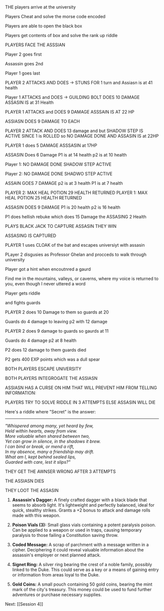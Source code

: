 THE players arrive at the university


Players Cheat and solve the morse code encoded

Players are able to open the black box

Players get contents of box and solve the rank up riddle


PLAYERS FACE THE ASSSIAN

Player 2 goes first

Assassin goes 2nd

Player 1 goes last

PLAYER 2 ATTACKS AND DOES -> STUNS FOR 1 turn and Assiasn is at 41 health

Player 1 ATTACKS and DOES -> GUILDING BOLT DOES 10 DAMAGE ASSASIN IS at 31 Health

PLAYER 1 ATTACKS and DOES 9 DAMAGE ASSSAIN IS AT 22 HP

ASSIASN DOES 9 DAMAGE TO EACH 

PLAYER 2 ATTACK AND DOES 13 damage and but SHADOW STEP IS ACTIVE SINCE 1 is ROLLED so NO DAMAGE DONE AND ASSASIN IS at 22HP

PLAYER 1 does 5 DAMAGE ASSSASIN at 17HP

ASSASIN Does 6 Damage P1 is at 14 health p2 is at 10 health

Player 1: NO DAMAGE DONE SHADOW STEP ACTIVE

Player 2: NO DAMAGE DONE SHADWO STEP ACTIVE

ASSAIN GOES 7 DAMAGE  p2 is at 3 health  P1 is at 7 health

PLAYER 2: MAX HEAL POTION  29 HEALTH RETURNED
PLAYER 1: MAX HEAL POTION 25 HEALTH RETURNED

ASSASIN DOES 9 DAMAGE P1 is 20 health p2 is 16 health

P1 does hellish rebuke which does 15 Damage the ASSASING 2 Health

PLAYS BLACK JACK TO CAPTURE ASSASIN THEY WIN 

ASSASING IS CAPTURED


PLAYER 1 uses CLOAK of the bat and escapes universiyt with assasin 

PLayer 2 disgusies as Professor Ghelan and procceds to walk through university


Player got a hint when encoutnred a gaurd 

Find me in the mountains, valleys, or caverns, where my voice is returned to you, even though I never uttered a word

Player gets riddle

and fights guards

PLAYER 2 does 10 Damage to them so guards at 20

Guards do 4 damage to leaving p2 with 12 damage

PLAYER 2 does 9 damage to guards so gaurds at 11

Guards do 4 damage p2 at 8 health

P2 does 12 damage to them guards died 

P2  gets 400 EXP points which was a dull spear


BOTH PLAYERS ESCAPE UNIVERSITY


BOTH PLAYERS INTEGROGATE THE ASSIASN

ASSIASN HAS A CURSE ON HIM THAT WILL PREVENT HIM FROM TELLING INFORMATION:

PLAYERS TRY TO SOLVE RIDDLE IN 3 ATTEMPTS ELSE ASSASIN WILL DIE

  
Here's a riddle where "Secret" is the answer:

---

_"Whispered among many, yet heard by few,  
Held within hearts, away from view.  
More valuable when shared between two,  
Yet can grow in silence, in the shadows it brew.  
I can bind or break, or mend a rift,  
In my absence, many a friendship may drift.  
What am I, kept behind sealed lips,  
Guarded with care, lest it slips?"_

THEY GET THE AWNSER WRONG AFTER 3 ATTEMPTS

THE ASSIASN DIES

THEY LOOT THE ASSASIN

1. **Assassin's Dagger:** A finely crafted dagger with a black blade that seems to absorb light. It's lightweight and perfectly balanced, ideal for quick, stealthy strikes. Grants a +2 bonus to attack and damage rolls made with this weapon.
    
2. **Poison Vials (3):** Small glass vials containing a potent paralysis poison. Can be applied to a weapon or used in traps, causing temporary paralysis to those failing a Constitution saving throw.
    
3. **Coded Message:** A scrap of parchment with a message written in a cipher. Deciphering it could reveal valuable information about the assassin's employer or next planned attack.
    
4. **Signet Ring:** A silver ring bearing the crest of a noble family, possibly linked to the Duke. This could serve as a key or a means of gaining entry or information from areas loyal to the Duke.
    
5. **Gold Coins:** A small pouch containing 50 gold coins, bearing the mint mark of the city's treasury. This money could be used to fund further adventures or purchase necessary supplies.

Next: [[Session 4]]